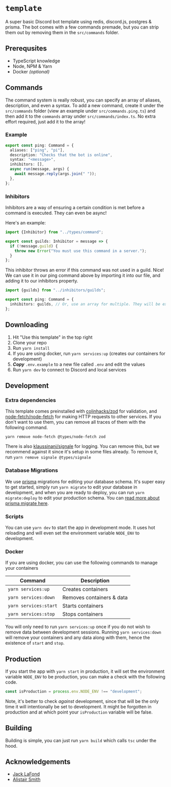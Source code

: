 # `template`

A super basic Discord bot template using redis, discord.js, postgres & prisma. The bot comes with a few commands premade, but you can strip them out by removing them in the `src/commands` folder.

## Prerequsites

- TypeScript knowledge
- Node, NPM & Yarn
- Docker _(optional)_

## Commands

The command system is really robust, you can specify an array of aliases, description, and even a syntax. To add a new command, create it under the `src/commands` folder (view an example under `src/commands.ping.ts`) and then add it to the `commands` array under `src/commands/index.ts`. No extra effort required, just add it to the array!

### Example

```typescript
export const ping: Command = {
  aliases: ["ping", "pi"],
  description: "Checks that the bot is online",
  syntax: "<message>",
  inhibitors: [],
  async run(message, args) {
    await message.reply(args.join(" "));
  },
};
```

### Inhibitors

Inhibitors are a way of ensuring a certain condition is met before a command is executed. They can even be async!

Here's an example:

```typescript
import {Inhibitor} from "../types/command";

export const guilds: Inhibitor = message => {
  if (!message.guild) {
    throw new Error("You must use this command in a server.");
  }
};
```

This inhibitor throws an error if this command was not used in a guild. Nice! We can use it in our ping command above by importing it into our file, and adding it to our inhibitors property.

```ts
import {guilds} from "../inhibitors/guilds";

export const ping: Command = {
  inhibitors: guilds, // Or, use an array for multiple. They will be executed in order.
};
```

## Downloading

1. Hit "Use this template" in the top right
2. Clone your repo
3. Run `yarn install`
4. If you are using docker, run `yarn services:up` (creates our containers for development)
5. **_Copy_** `.env.example` to a new file called `.env` and edit the values
6. Run `yarn dev` to connect to Discord and local services

## Development

### Extra dependencies

This template comes preinstalled with [colinhacks/zod](https://github.com/colinhacks/zod) for validation, and [node-fetch/node-fetch](https://github.com/node-fetch/node-fetch) for making HTTP requests to other services. If you don't want to use them, you can remove all traces of them with the following command.

```
yarn remove node-fetch @types/node-fetch zod
```

There is also [klaussinani/signale](https://github.com/klaussinani/signale) for logging. You can remove this, but we recommend against it since it's setup in some files already. To remove it, run `yarn remove signale @types/signale`

### Database Migrations

We use [prisma](https://prisma.io) migrations for editing your database schema. It's super easy to get started, simply run `yarn migrate` to edit your database in development, and when you are ready to deploy, you can run `yarn migrate:deploy` to edit your production schema. You can [read more about prisma migrate here](https://www.prisma.io/docs/concepts/components/prisma-migrate).

### Scripts

You can use `yarn dev` to start the app in development mode. It uses hot reloading and will even set the environment variable `NODE_ENV` to development.

### Docker

If you are using docker, you can use the following commands to manage your containers

| Command               | Description               |
| --------------------- | ------------------------- |
| `yarn services:up`    | Creates containers        |
| `yarn services:down`  | Removes containers & data |
| `yarn services:start` | Starts containers         |
| `yarn services:stop`  | Stops containers          |

You will only need to run `yarn services:up` once if you do not wish to remove data between development sessions. Running `yarn services:down` will remove your containers and any data along with them, hence the existence of `start` and `stop`.

## Production

If you start the app with `yarn start` in production, it will set the environment variable `NODE_ENV` to be production, you can make a check with the following code.

```typescript
const isProduction = process.env.NODE_ENV !== "development";
```

Note, it's better to check _against_ development, since that will be the only time it will intentionally be set to development. It might be forgotten in production and at which point your `isProduction` variable will be false.

## Building

Building is simple, you can just run `yarn build` which calls `tsc` under the hood.

## Acknowledgements

- [Jack LaFond](https://lafond.dev)
- [Alistair Smith](https://alistair.cloud)
